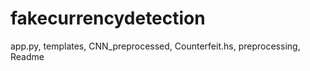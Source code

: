 # fakecurrencydetection
app.py, templates, CNN_preprocessed, Counterfeit.hs, preprocessing, Readme 
